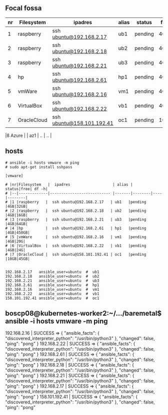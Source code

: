 ## Focal fossa

|nr|Filesystem   |  ipadres                   | alias |  status|free| df -h|
|--|-------------|--------------------------- |-------|--------|----|--------|
|1 |raspberry   |  ssh ubuntu@192.168.2.17   | ub1   |pending |4GB|32GB|
|2 |raspberry   |  ssh ubuntu@192.168.2.18   | ub2   |pending |4GB|16GB|
|3 |raspberry   |  ssh ubuntu@192.168.2.21   | ub3   |pending |4GB|64GB|
|4 |hp          |  ssh ubuntu@192.168.2.61   | hp1   |pending |4GB|450GB|
|5 |vmWare      |  ssh ubuntu@192.168.2.16   | vm1   |pending |4GB|20G|
|6 |VirtualBox  |  ssh ubuntu@192.168.2.22   | vb1   |pending |4GB|24G|
|7 |OracleCloud |  ssh ubuntu@158.101.192.41 | oc1   |pending |10GB|45GB|

|8 Azure       |  | az1 | ..  | ..  |



## hosts

````
# ansible -i hosts vmware -m ping
# sudo apt-get install sshpass

[vmware]

# |nr|Filesystem   |  ipadres                   | alias |  status|free| df -h|
# |--|-------------|--------------------------- |-------|--------|----|--------|
# |1 |raspberry   |  ssh ubuntu@192.168.2.17   | ub1   |pending |4GB|32GB|
# |2 |raspberry   |  ssh ubuntu@192.168.2.18   | ub2   |pending |4GB|16GB|
# |3 |raspberry   |  ssh ubuntu@192.168.2.21   | ub3   |pending |4GB|64GB|
# |4 |hp          |  ssh ubuntu@192.168.2.61   | hp1   |pending |4GB|450GB|
# |5 |vmWare      |  ssh ubuntu@192.168.2.16   | vm1   |pending |4GB|20G|
# |6 |VirtualBox  |  ssh ubuntu@192.168.2.22   | vb1   |pending |4GB|24G|
# |7 |OracleCloud |  ssh ubuntu@158.101.192.41 | oc1   |pending |10GB|45GB|


192.168.2.17   ansible_user=ubuntu  #  ub1 
192.168.2.18   ansible_user=ubuntu  #  ub2
192.168.2.21   ansible_user=ubuntu  #  ub3
192.168.2.61   ansible_user=ubuntu  #  hp1
192.168.2.16   ansible_user=ubuntu  #  vm1
192.168.2.22   ansible_user=ubuntu  #  vb1
158.101.192.41 ansible_user=ubuntu  #  oc1

````

## boscp08@kubernetes-worker2:~/.../baremetal$ ansible -i hosts vmware -m ping
192.168.2.16 | SUCCESS => {
    "ansible_facts": {
        "discovered_interpreter_python": "/usr/bin/python3"
    },
    "changed": false,
    "ping": "pong"
}
192.168.2.22 | SUCCESS => {
    "ansible_facts": {
        "discovered_interpreter_python": "/usr/bin/python3"
    },
    "changed": false,
    "ping": "pong"
}
192.168.2.61 | SUCCESS => {
    "ansible_facts": {
        "discovered_interpreter_python": "/usr/bin/python3"
    },
    "changed": false,
    "ping": "pong"
}
192.168.2.18 | SUCCESS => {
    "ansible_facts": {
        "discovered_interpreter_python": "/usr/bin/python3"
    },
    "changed": false,
    "ping": "pong"
}
192.168.2.21 | SUCCESS => {
    "ansible_facts": {
        "discovered_interpreter_python": "/usr/bin/python3"
    },
    "changed": false,
    "ping": "pong"
}
192.168.2.17 | SUCCESS => {
    "ansible_facts": {
        "discovered_interpreter_python": "/usr/bin/python3"
    },
    "changed": false,
    "ping": "pong"
}
158.101.192.41 | SUCCESS => {
    "ansible_facts": {
        "discovered_interpreter_python": "/usr/bin/python3"
    },
    "changed": false,
    "ping": "pong"
